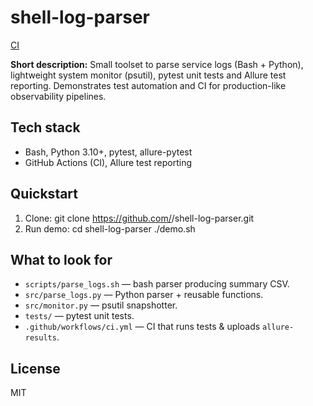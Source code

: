 # shell-log-parser

[CI](https://github.com/<Vizz27>/shell-log-parser/actions/workflows/ci.yml/badge.svg)

**Short description:** Small toolset to parse service logs (Bash + Python), lightweight system monitor (psutil), pytest unit tests and Allure test reporting. Demonstrates test automation and CI for production-like observability pipelines.

## Tech stack
- Bash, Python 3.10+, pytest, allure-pytest
- GitHub Actions (CI), Allure test reporting

## Quickstart
1. Clone:
   git clone https://github.com/<username>/shell-log-parser.git
2. Run demo:
   cd shell-log-parser
   ./demo.sh

## What to look for
- `scripts/parse_logs.sh` — bash parser producing summary CSV.
- `src/parse_logs.py` — Python parser + reusable functions.
- `src/monitor.py` — psutil snapshotter.
- `tests/` — pytest unit tests.
- `.github/workflows/ci.yml` — CI that runs tests & uploads `allure-results`.


## License
MIT
